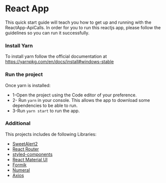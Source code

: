 # React App


This quick start guide will teach you how to get up and running with the ReactApp-ApiCalls. In order for you to run this reactjs app, please follow the guidelines so you can run it successfully.

### Install Yarn

To install yarn follow the official documentation at https://yarnpkg.com/en/docs/install#windows-stable

### Run the project

Once yarn is installed:
* 1-Open the project using the Code editor of your preference.
* 2- Run ```yarn``` in your console. This allows the app to download some dependencies to be able to run.
* 3-Run ```yarn start``` to run the app.


### Additional
This projects includes de following Libraries:

* [SweetAlert2](https://sweetalert2.github.io/)
* [React Router](https://www.npmjs.com/package/react-router-dom)
* [styled-components](https://www.styled-components.com/)
* [React Material UI](https://material-ui.com/getting-started/installation/)
* [Formik](https://jaredpalmer.com/formik/docs/overview)
* [Numeral](http://numeraljs.com/)
* [Axios](https://www.npmjs.com/package/axios)



```
